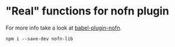# "Real" functions for nofn plugin

For more info take a look at [babel-plugin-nofn](https://www.npmjs.com/package/babel-plugin-nofn).

```
npm i --save-dev nofn-lib
```
